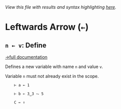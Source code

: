 *View this file with results and syntax highlighting [here](https://saltytine.github.io/BQN/help/define.html).*

# Leftwards Arrow (`←`)

## `n ← v`: Define
[→full documentation](../doc/expression.md#assignment)

Defines a new variable with name `n` and value `v`.

Variable `n` must not already exist in the scope.

        ⊢ a ← 1

        ⊢ b ← 3‿3 ⥊ 5

        C ← ↑
